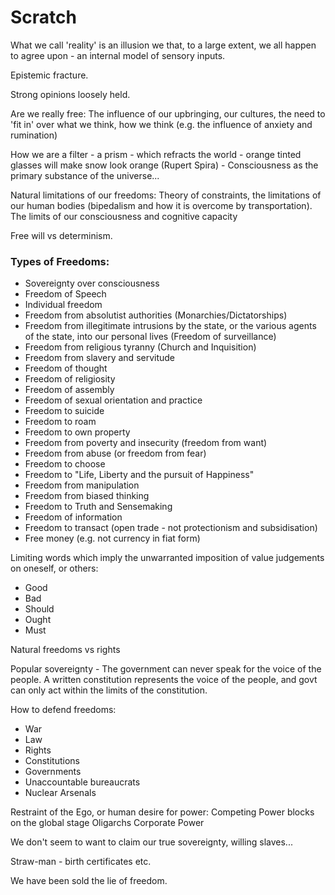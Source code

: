 # Scratch

What we call 'reality' is an illusion we that, to a large extent, we all happen to agree upon - an internal model of sensory inputs.

Epistemic fracture.

Strong opinions loosely held.

Are we really free:
The influence of our upbringing, our cultures, the need to 'fit in' over what we think, how we think (e.g. the influence of anxiety and rumination)

How we are a filter - a prism - which refracts the world - orange tinted glasses will make snow look orange (Rupert Spira) - Consciousness as the primary substance of the universe...

Natural limitations of our freedoms:
Theory of constraints, the limitations of our human bodies (bipedalism and how it is overcome by transportation).
The limits of our consciousness and cognitive capacity

Free will vs determinism.


### Types of Freedoms:
- Sovereignty over consciousness
- Freedom of Speech
- Individual freedom
- Freedom from absolutist authorities (Monarchies/Dictatorships)
- Freedom from illegitimate intrusions by the state, or the various agents of the state, into our personal lives (Freedom of surveillance)
- Freedom from religious tyranny (Church and Inquisition)
- Freedom from slavery and servitude
- Freedom of thought
- Freedom of religiosity
- Freedom of assembly
- Freedom of sexual orientation and practice
- Freedom to suicide
- Freedom to roam
- Freedom to own property
- Freedom from poverty and insecurity (freedom from want)
- Freedom from abuse (or freedom from fear)
- Freedom to choose
- Freedom to "Life, Liberty and the pursuit of Happiness"
- Freedom from manipulation
- Freedom from biased thinking
- Freedom to Truth and Sensemaking
- Freedom of information
- Freedom to transact (open trade - not protectionism and subsidisation)
- Free money (e.g. not currency in fiat form)



Limiting words which imply the unwarranted imposition of value judgements on oneself, or others:
- Good
- Bad
- Should
- Ought
- Must


Natural freedoms vs rights


Popular sovereignty - The government can never speak for the voice of the people. A written constitution represents the voice of the people, and govt can only act within the limits of the constitution.

How to defend freedoms:
- War
- Law
- Rights
- Constitutions
- Governments
- Unaccountable bureaucrats
- Nuclear Arsenals

Restraint of the Ego, or human desire for power:
Competing Power blocks on the global stage
Oligarchs
Corporate Power




We don't seem to want to claim our true sovereignty, willing slaves...


Straw-man - birth certificates etc.


We have been sold the lie of freedom.